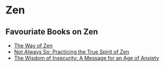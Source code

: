 # Zen

## Favouriate Books on Zen

- [The Way of Zen](https://www.goodreads.com/book/show/514210.The_Way_of_Zen)
- [Not Always So: Practicing the True Spirit of Zen](https://www.goodreads.com/book/show/238843.Not_Always_So)
- [The Wisdom of Insecurity: A Message for an Age of Anxiety](https://www.goodreads.com/book/show/551520.The_Wisdom_of_Insecurity)
